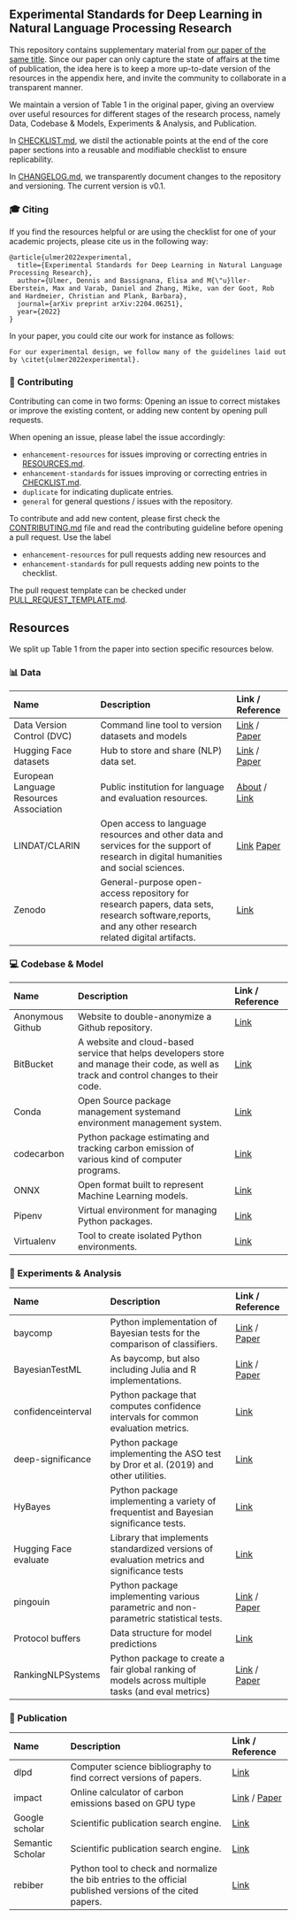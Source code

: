 ## Experimental Standards for Deep Learning in Natural Language Processing Research

This repository contains supplementary material from [our paper of the same title](https://arxiv.org/abs/2204.06251). Since our paper can only capture the 
state of affairs at the time of publication, the idea here is to keep a more up-to-date version of the resources in the 
appendix here, and invite the community to collaborate in a transparent manner.

We maintain a version of Table 1 in the original paper, giving an overview over useful resources for different stages of
the research process, namely Data, Codebase & Models, Experiments & Analysis, and Publication.

In [CHECKLIST.md](https://github.com/Kaleidophon/experimental-standards-deep-learning-research/blob/main/CHECKLIST.md), 
we distil the actionable points at the end of the core paper sections into a reusable and modifiable checklist to ensure
replicability. 

In [CHANGELOG.md](https://github.com/Kaleidophon/experimental-standards-deep-learning-research/blob/main/CHANGELOG.md),
we transparently document changes to the repository and versioning. The current version is v0.1. 

### :mortar_board: Citing 

If you find the resources helpful or are using the checklist for one of your academic projects, please cite us in the 
following way:

    @article{ulmer2022experimental,
      title={Experimental Standards for Deep Learning in Natural Language Processing Research},
      author={Ulmer, Dennis and Bassignana, Elisa and M{\"u}ller-Eberstein, Max and Varab, Daniel and Zhang, Mike, van der Goot, Rob and Hardmeier, Christian and Plank, Barbara},
      journal={arXiv preprint arXiv:2204.06251},
      year={2022}
    }

In your paper, you could cite our work for instance as follows:

    For our experimental design, we follow many of the guidelines laid out by \citet{ulmer2022experimental}.

### :jigsaw: Contributing

Contributing can come in two forms: Opening an issue to correct mistakes or improve the existing content, or adding new
content by opening pull requests.

When opening an issue, please label the issue accordingly:
* `enhancement-resources` for issues improving or correcting entries in [RESOURCES.md](https://github.com/Kaleidophon/experimental-standards-deep-learning-research/blob/main/RESOURCES.md).
* `enhancement-standards` for issues improving or correcting entries in [CHECKLIST.md](https://github.com/Kaleidophon/experimental-standards-deep-learning-research/blob/main/CHECKLIST.md).
* `duplicate` for indicating duplicate entries.
* `general` for general questions / issues with the repository.

To contribute and add new content, please first check the [CONTRIBUTING.md](https://github.com/Kaleidophon/experimental-standards-deep-learning-research/blob/main/CONTRIBUTING.md)
file and read the contributing guideline before opening a pull request. Use the label 
* `enhancement-resources` for pull requests adding new resources and 
* `enhancement-standards` for pull requests adding new points to the checklist.

The pull request template can be checked under [PULL_REQUEST_TEMPLATE.md](https://github.com/Kaleidophon/experimental-standards-deep-learning-research/blob/main/.github/PULL_REQUEST_TEMPLATE.md).

## Resources 

We split up Table 1 from the paper into section specific resources below.

### :bar_chart: Data

| Name | Description | Link / Reference |
|:----- |:----- |:----- |
| Data Version Control (DVC) | Command line tool to version datasets and models | [Link](https://github.com/iterative/dvc) / [Paper](https://mcis.cs.queensu.ca/publications/2021/saner.pdf) |
| Hugging Face datasets | Hub to store and share (NLP) data set. | [Link](https://huggingface.co/datasets) / [Paper](https://arxiv.org/pdf/2109.02846.pdf) |
| European Language Resources Association | Public institution for language and evaluation resources. | [About](http://www.elra.info/en/about/) / [Link](http://catalogue.elra.info/en-us/) |
| LINDAT/CLARIN | Open access to language resources and other data and services for the support of research in digital humanities and social sciences. | [Link](https://lindat.cz/) [Paper](https://pure.mpg.de/rest/items/item_60744_3/component/file_60745/content) |
| Zenodo | General-purpose open-access repository for research papers, data sets, research software,reports, and any other research related digital artifacts. | [Link](https://zenodo.org/) |

### :computer: Codebase & Model

| Name | Description | Link / Reference |
|:----- |:----- |:----- |
| Anonymous Github | Website to double-anonymize a Github repository. | [Link](https://anonymous.4open.science/) |
| BitBucket | A website and cloud-based service that helps developers store and manage their code, as well as track and control changes to their code. | [Link](https://bitbucket.org/product/) |
| Conda | Open Source package management systemand environment management system. | [Link](https://docs.conda.io/en/latest/) | 
| codecarbon | Python package estimating and tracking carbon emission of various kind of computer programs. | [Link](https://github.com/mlco2/codecarbon) |
| ONNX | Open format built to represent Machine Learning models. | [Link](https://onnx.ai/) |
| Pipenv | Virtual environment for managing Python packages. | [Link](https://pipenv.pypa.io/en/latest/) |
| Virtualenv | Tool to create isolated Python environments. | [Link](https://virtualenv.pypa.io/en/latest/) |

### :microscope: Experiments & Analysis

| Name | Description | Link / Reference |
|:----- |:----- |:----- |
| baycomp | Python implementation of Bayesian tests for the comparison of classifiers. | [Link](https://github.com/janezd/baycomp) / [Paper](https://jmlr.org/papers/volume18/16-305/16-305.pdf) | 
| BayesianTestML | As baycomp, but also including Julia and R implementations. | [Link](https://github.com/BayesianTestsML/tutorial/) / [Paper](https://jmlr.org/papers/volume18/16-305/16-305.pdf) | 
| confidenceinterval | Python package that computes confidence intervals for common evaluation metrics. | [Link](https://github.com/jacobgil/confidenceinterval) |
| deep-significance | Python package implementing the ASO test by Dror et al. (2019) and other utilities. | [Link](https://github.com/Kaleidophon/deep-significance) |
| HyBayes | Python package implementing a variety of frequentist and Bayesian significance tests. | [Link](https://github.com/allenai/HyBayes) |
| Hugging Face evaluate | Library that implements standardized versions of evaluation metrics and significance tests | [Link](https://huggingface.co/docs/evaluate/index) | 
| pingouin | Python package implementing various parametric and non-parametric statistical tests. | [Link](https://github.com/raphaelvallat/pingouin) / [Paper](https://web.archive.org/web/20190429060332id_/https://www.theoj.org/joss-papers/joss.01026/10.21105.joss.01026.pdf) |
| Protocol buffers | Data structure for model predictions | [Link](https://developers.google.com/protocol-buffers/) |
| RankingNLPSystems | Python package to create a fair global ranking of models across multiple tasks (and eval metrics) | [Link](https://github.com/pierrecolombo/rankingnlpsystems) / [Paper](https://arxiv.org/pdf/2202.03799.pdf) | 

### :page_facing_up: Publication

| Name | Description | Link / Reference |
|:----- |:----- |:----- |
| dlpd | Computer science bibliography to find correct versions of papers. | [Link](https://dblp.org/) | 
| impact | Online calculator of carbon emissions based on GPU type | [Link](https://github.com/mlco2/impact) / [Paper](https://arxiv.org/pdf/1910.09700.pdf) |
| Google scholar | Scientific publication search engine. | [Link](https://scholar.google.com/) |
| Semantic Scholar | Scientific publication search engine. | [Link](https://www.semanticscholar.org) |
| rebiber | Python tool to check and normalize the bib entries to the official published versions of the cited papers. | [Link](https://github.com/yuchenlin/rebiber) |
